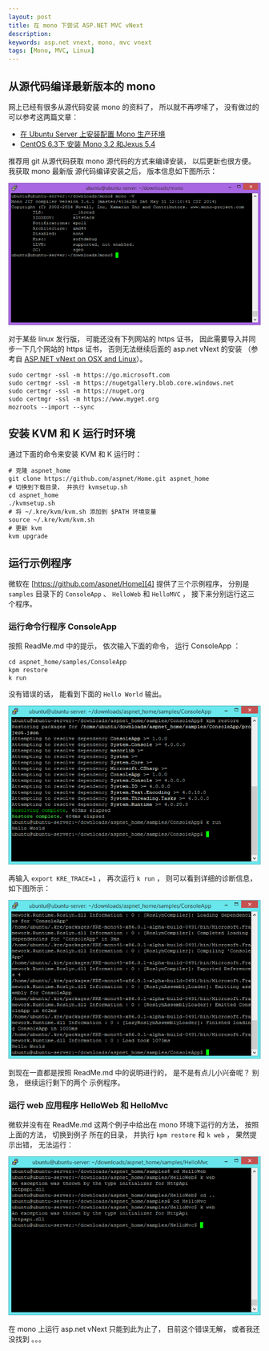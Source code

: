 ```yaml
---
layout: post
title: 在 mono 下尝试 ASP.NET MVC vNext
description: 
keywords: asp.net vnext, mono, mvc vnext
tags: [Mono, MVC, Linux]
---
```


## 从源代码编译最新版本的 mono

网上已经有很多从源代码安装 mono 的资料了， 所以就不再啰嗦了， 没有做过的可以参考这两篇文章：

- [在 Ubuntu Server 上安装配置 Mono 生产环境][2]
- [CentOS 6.3下 安装 Mono 3.2 和Jexus 5.4][3]

推荐用 git 从源代码获取 mono 源代码的方式来编译安装， 以后更新也很方便。 我获取 mono 最新版
源代码编译安装之后， 版本信息如下图所示：

![Mono v3.6.1](/assets/post-images/mono-v3.6.1.png)

对于某些 linux 发行版， 可能还没有下列网站的 https 证书， 因此需要导入并同步一下几个网站的
https 证书， 否则无法继续后面的 asp.net vNext 的安装 （参考自 [ASP.NET vNext on OSX and Linux][1]）。

    sudo certmgr -ssl -m https://go.microsoft.com
    sudo certmgr -ssl -m https://nugetgallery.blob.core.windows.net
    sudo certmgr -ssl -m https://nuget.org
    sudo certmgr -ssl -m https://www.myget.org
    mozroots --import --sync

## 安装 KVM 和 K 运行时环境

通过下面的命令来安装 KVM 和 K 运行时：

    # 克隆 aspnet_home
    git clone https://github.com/aspnet/Home.git aspnet_home
    # 切换到下载目录， 并执行 kvmsetup.sh
    cd aspnet_home
    ./kvmsetup.sh
    # 将 ~/.kre/kvm/kvm.sh 添加到 $PATH 环境变量
    source ~/.kre/kvm/kvm.sh
    # 更新 kvm
    kvm upgrade

## 运行示例程序

微软在 [https://github.com/aspnet/Home][4] 提供了三个示例程序， 分别是 `samples` 目录下的
`ConsoleApp` 、 `HelloWeb` 和 `HelloMVC` ， 接下来分别运行这三个程序。

### 运行命令行程序 ConsoleApp

按照 ReadMe.md 中的提示， 依次输入下面的命令， 运行 ConsoleApp ：

    cd aspnet_home/samples/ConsoleApp
    kpm restore
    k run

没有错误的话， 能看到下面的 `Hello World` 输出。

![ConsoleApp](/assets/post-images/k-runtime-hello-world.png)

再输入 `export KRE_TRACE=1` ， 再次运行 `k run` ， 则可以看到详细的诊断信息， 如下图所示：

![ConsoleApp](/assets/post-images/k-runtime-hello-world-with-trace.png)

到现在一直都是按照 ReadMe.md 中的说明进行的， 是不是有点儿小兴奋呢？ 别急， 继续运行剩下的两个
示例程序。

### 运行 web 应用程序 HelloWeb 和 HelloMvc

微软并没有在 ReadMe.md 这两个例子中给出在 mono 环境下运行的方法， 按照上面的方法， 切换到例子
所在的目录， 并执行 `kpm restore` 和 `k web` ， 果然提示出错， 无法运行： 

![HelloWeb HelloMvc](/assets/post-images/k-run-hello-web-and-hello-mvc-fails.png)

<div class="alert alert-danger">
在 mono 上运行 asp.net vNext 只能到此为止了， 目前这个错误无解， 或者我还没找到 。。。
</div>

[1]: http://graemechristie.github.io/graemechristie/blog/2014/05/26/asp-dot-net-vnext-on-osx-and-linux/ "ASP.NET vNext on OSX and Linux"
[2]: http://beginor.github.io/2013/10/15/install-and-config-mono-on-ubuntu-server.html "在 Ubuntu Server 上安装配置 Mono 生产环境"
[3]: http://www.cnblogs.com/shanyou/p/3218611.html "CentOS 6.3下 安装 Mono 3.2 和Jexus 5.4"
[4]: https://github.com/aspnet/Home "asp.net Home"